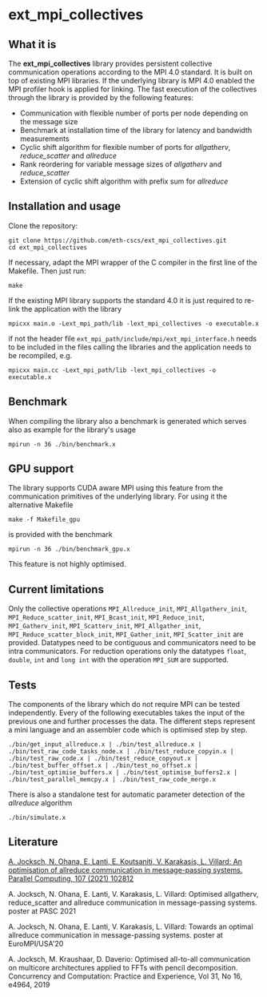 # ext_mpi_collectives

## What it is

The **ext_mpi_collectives** library provides persistent collective communication operations according to the MPI 4.0 standard. It is built on top of existing MPI libraries. If the underlying library is MPI 4.0 enabled the MPI profiler hook is applied for linking. The fast execution of the collectives through the library is provided by the following features:

 - Communication with flexible number of ports per node depending on the message size
 - Benchmark at installation time of the library for latency and bandwidth measurements
 - Cyclic shift algorithm for flexible number of ports for *allgatherv*, *reduce_scatter* and *allreduce*
 - Rank reordering for variable message sizes of *allgatherv* and *reduce_scatter*
 - Extension of cyclic shift algorithm with prefix sum for *allreduce*

## Installation and usage

Clone the repository:

```
git clone https://github.com/eth-cscs/ext_mpi_collectives.git
cd ext_mpi_collectives
```

If necessary, adapt the MPI wrapper of the C compiler in the first line of the Makefile. Then just run:

```
make
```

If the existing MPI library supports the standard 4.0 it is just required to re-link the application with the library

```
mpicxx main.o -Lext_mpi_path/lib -lext_mpi_collectives -o executable.x
```

if not the header file `ext_mpi_path/include/mpi/ext_mpi_interface.h` needs to be included in the files calling the libraries and the application needs to be recompiled, e.g.

```
mpicxx main.cc -Lext_mpi_path/lib -lext_mpi_collectives -o executable.x
```

## Benchmark

When compiling the library also a benchmark is generated which serves also as example for the library's usage

```
mpirun -n 36 ./bin/benchmark.x
```

## GPU support

The library supports CUDA aware MPI using this feature from the communication primitives of the underlying library. For using it the alternative Makefile

```
make -f Makefile_gpu
```

is provided with the benchmark

```
mpirun -n 36 ./bin/benchmark_gpu.x
```

This feature is not highly optimised.

## Current limitations

Only the collective operations `MPI_Allreduce_init`, `MPI_Allgatherv_init`, `MPI_Reduce_scatter_init`, `MPI_Bcast_init`, `MPI_Reduce_init`, `MPI_Gatherv_init`, `MPI_Scatterv_init`, `MPI_Allgather_init`, `MPI_Reduce_scatter_block_init`, `MPI_Gather_init`, `MPI_Scatter_init` are provided. Datatypes need to be contiguous and communicators need to be intra communicators. For reduction operations only the datatypes `float`, `double`, `int` and `long int` with the operation `MPI_SUM` are supported.

## Tests

The components of the library which do not require MPI can be tested independently. Every of the following executables takes the input of the previous one and further processes the data. The different steps represent a mini language and an assembler code which is optimised step by step.

```
./bin/get_input_allreduce.x | ./bin/test_allreduce.x | ./bin/test_raw_code_tasks_node.x | ./bin/test_reduce_copyin.x | ./bin/test_raw_code.x | ./bin/test_reduce_copyout.x | ./bin/test_buffer_offset.x | ./bin/test_no_offset.x | ./bin/test_optimise_buffers.x | ./bin/test_optimise_buffers2.x | ./bin/test_parallel_memcpy.x | ./bin/test_raw_code_merge.x
```

There is also a standalone test for automatic parameter detection of the *allreduce* algorithm

```
./bin/simulate.x
```

## Literature

[A. Jocksch, N. Ohana, E. Lanti, E. Koutsaniti, V. Karakasis, L. Villard: An optimisation of allreduce communication in message-passing systems. Parallel Computing, 107 (2021) 102812](https://doi.org/10.1016/j.parco.2021.102812)

A. Jocksch, N. Ohana, E. Lanti, V. Karakasis, L. Villard: Optimised allgatherv, reduce_scatter and allreduce communication in message-passing systems. poster at PASC 2021

A. Jocksch, N. Ohana, E. Lanti, V. Karakasis, L. Villard: Towards an optimal allreduce communication in message-passing systems. poster at EuroMPI/USA'20

A. Jocksch, M. Kraushaar, D. Daverio: Optimised all-to-all communication on multicore architectures applied to FFTs with pencil decomposition. Concurrency and Computation: Practice and Experience, Vol 31, No 16, e4964, 2019
